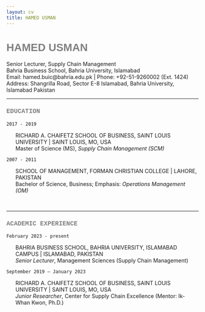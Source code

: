 ```yaml
---
layout: cv
title: HAMED USMAN
---
```

<h1 style="font-family:arial; color:#808080">HAMED USMAN</h1>
Senior Lecturer, Supply Chain Management<br/>
Bahria Business School, Bahria University, Islamabad<br/>
Email: hamed.buic@bahria.edu.pk | Phone: +92-51-9260002 (Ext. 1424)<br/>
Address: Shangrilla Road, Sector E-8 Islamabad, Bahria University, Islamabad Pakistan


<br/>

---


<h3 style="font-family:courier; color:#808080">EDUCATION</h3>

`2017 - 2019`<br/>
<ul style="list-style-type:none;">
  <li>RICHARD A. CHAIFETZ SCHOOL OF BUSINESS, SAINT LOUIS UNIVERSITY | SAINT LOUIS, MO, USA</li>
  <li>Master of Science (MS), <i>Supply Chain Management (SCM)</i></li>
</ul>

`2007 - 2011`<br/>
<ul style="list-style-type:none;">
  <li>SCHOOL OF MANAGEMENT, FORMAN CHRISTIAN COLLEGE | LAHORE, PAKISTAN</li>
  <li>Bachelor of Science, Business; Emphasis: <i>Operations Management (OM)</i></li>
</ul>


<br/>

---


<h3 style="font-family:courier; color:#808080">ACADEMIC EXPERIENCE</h3>

`February 2023 - present`<br/>
<ul style="list-style-type:none;">
  <li>BAHRIA BUSINESS SCHOOL, BAHRIA UNIVERSITY, ISLAMABAD CAMPUS | ISLAMABAD, PAKISTAN</li>
  <li><i>Senior Lecturer</i>, Management Sciences (Supply Chain Management)</li>
</ul>

`September 2019 – January 2023`<br/>
<ul style="list-style-type:none;">
  <li>RICHARD A. CHAIFETZ SCHOOL OF BUSINESS, SAINT LOUIS UNIVERSITY | SAINT LOUIS, MO, USA</li>
  <li><i>Junior Researcher</i>, Center for Supply Chain Excellence (Mentor: Ik-Whan Kwon, Ph.D.)</li>
</ul>
